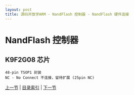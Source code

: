 ```yaml
---
layout: post
title: 源码开放学ARM - NandFlash 控制器 - NandFlash 硬件连接
---
```


# NandFlash 控制器 
## K9F2G08 芯片 
	48-pin TSOP1 封装
	NC - No Connect 不连接，留待扩展 (25pin NC)
	



[上一节](chp6-6.html)  |  [目录索引](../index.html)  |  [下一节](chp7-2.html)
